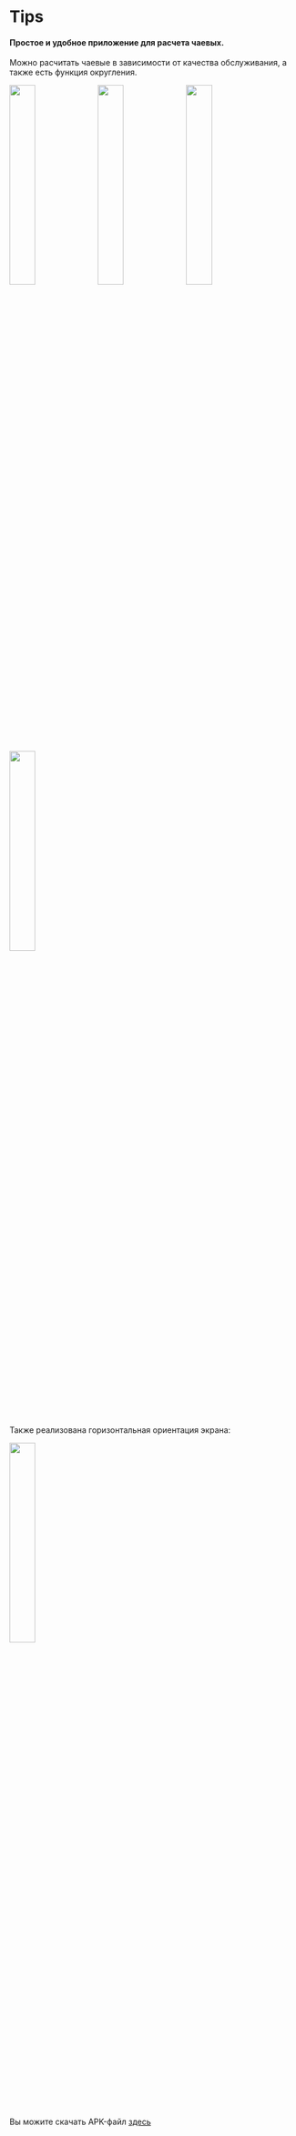 # Tips

#### Простое и удобное приложение для расчета чаевых.

Можно расчитать чаевые в зависимости от качества обслуживания,
а также есть функция округления.

<image src="/screenshots/11.jpg" width=30% height=30%>

<image src="/screenshots/22.jpg" width=30% height=30%>

<image src="/screenshots/33.jpg" width=30% height=30%>

<image src="/screenshots/4.jpg" width=30% height=30%>

Также реализована горизонтальная ориентация экрана:

<image src="/screenshots/5.jpg" width=30% height=30%>

Вы можите скачать APK-файл [здесь](https://github.com/JohnyRico2022/Tips/tree/main/apk)